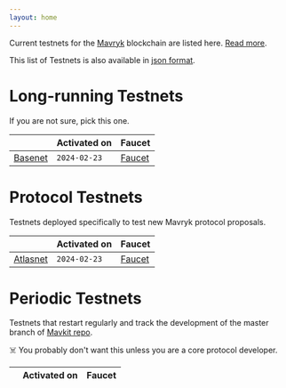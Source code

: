 ```yaml
---
layout: home
---
```


Current testnets for the [Mavryk](https://mavryk.org) blockchain are listed here. [Read more](about/).

This list of Testnets is also available in [json format](https://testnets.mavryk.network/testnets.json).

# Long-running Testnets

If you are not sure, pick this one.

| | Activated on | Faucet |
|-------|---------------------|--|
| [Basenet](/basenet-about) | `2024-02-23` | [Faucet](https://atlasnet.faucet.mavryk.network) |



# Protocol Testnets

Testnets deployed specifically to test new Mavryk protocol proposals.

| | Activated on | Faucet |
|-------|---------------------|--|
| [Atlasnet](/atlasnet-about) | `2024-02-23` | [Faucet](https://atlasnet.faucet.mavryk.network) |



# Periodic Testnets

Testnets that restart regularly and track the development of the master branch of [Mavkit repo](https://gitlab.com/mavryk-network/mavryk-protocol/).
 
☠️ You probably don't want this unless you are a core protocol developer.

| | Activated on | Faucet |
|-------|---------------------|--|



